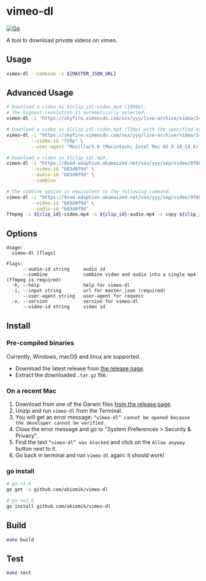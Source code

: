 vimeo-dl
========

[![Go](https://github.com/akiomik/vimeo-dl/actions/workflows/go.yml/badge.svg)](https://github.com/akiomik/vimeo-dl/actions/workflows/go.yml)

A tool to download private videos on vimeo.

## Usage

```sh
vimeo-dl --combine -i ${MASTER_JSON_URL}
```

## Advanced Usage

```sh
# Download a video as ${clip_id}-video.mp4 (1080p).
# The highest resolution is automatically selected.
vimeo-dl -i "https://skyfire.vimeocdn.com/xxx/yyy/live-archive/video/240p,360p,540p,720p,1080p/master.json?base64_init=1&query_string_ranges=1"
```

```sh
# Download a video as ${clip_id}-video.mp4 (720p) with the specified user-agent.
vimeo-dl -i "https://skyfire.vimeocdn.com/xxx/yyy/live-archive/video/240p,360p,540p,720p,1080p/master.json?base64_init=1&query_string_ranges=1" \
         --video-id "720p" \
         --user-agent "Mozilla/5.0 (Macintosh; Intel Mac OS X 10_14_6) AppleWebKit/537.36 (KHTML, like Gecko) Chrome/84.0.4147.89 Safari/537.36"
```

```sh
# Download a video as ${clip_id}.mp4.
vimeo-dl -i "https://8vod-adaptive.akamaized.net/xxx/yyy/sep/video/9f88d1ff,b83d0f9d,da44206b,f34fd50d,f9ebc26f/master.json?base64_init=1" \
         --video-id "b83d0f9d" \
         --audio-id "b83d0f9d" \
         --combine

# The combine option is equivalent to the following command.
vimeo-dl -i "https://8vod-adaptive.akamaized.net/xxx/yyy/sep/video/9f88d1ff,b83d0f9d,da44206b,f34fd50d,f9ebc26f/master.json?base64_init=1" \
         --video-id "b83d0f9d" \
         --audio-id "b83d0f9d"
ffmpeg -i ${clip_id}-video.mp4 -i ${clip_id}-audio.mp4 -c copy ${clip_id}.mp4
```

## Options

```
Usage:
  vimeo-dl [flags]

Flags:
      --audio-id string     audio id
      --combine             combine video and audio into a single mp4 (ffmpeg is required)
  -h, --help                help for vimeo-dl
  -i, --input string        url for master.json (required)
      --user-agent string   user-agent for request
  -v, --version             version for vimeo-dl
      --video-id string     video id
```

## Install

### Pre-compiled binaries

Currently, Windows, macOS and linux are supported.

- Download the latest release from [the release page](https://github.com/akiomik/vimeo-dl/releases/latest).
- Extract the downloaded `.tar.gz` file.

### On a recent Mac

1. Download from one of the Darwin files [from the release page](https://github.com/akiomik/vimeo-dl/releases/latest).
2. Unzip and run `vimeo-dl` from the Terminal.
3. You will get an error message: `“vimeo-dl” cannot be opened because the developer cannot be verified.`
4. Close the error message and go to "System Preferences > Security & Privacy".
5. Find the text `“vimeo-dl” was blocked` and click on the `Allow anyway` button next to it.
6. Go back in terminal and run `vimeo-dl` again: it should work!

### go install

```sh
# go <1.6
go get -u github.com/akiomik/vimeo-dl

# go >=1.6
go install github.com/akiomik/vimeo-dl
```

## Build

```sh
make build
```

## Test

```sh
make test
```
